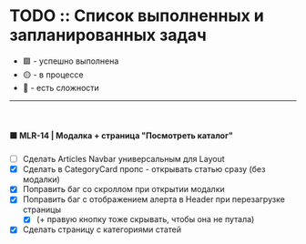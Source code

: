 # TODO :: Список выполненных и запланированных задач

- 🟩 - успешно выполнена
- 🟡 - в процессе
- 🔻 - есть сложности

---
⠀

#### 🟩 MLR-14 | Модалка + страница "Посмотреть каталог"

- [ ] Сделать Articles Navbar универсальным для Layout
- [x] Сделать в CategoryCard пропс - открывать статью сразу (без модалки)
- [x] Поправить баг со скроллом при открытии модалки
- [x] Поправить баг с отображением алерта в Header при перезагрузке страницы
  - [x] (+ правую кнопку тоже скрывать, чтобы она не путала)
- [x] Сделать страницу с категориями статей
